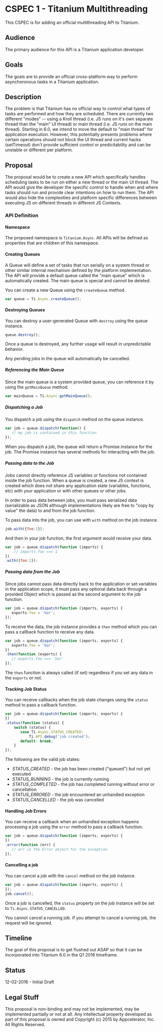 # CSPEC 1 - Titanium Multithreading

This CSPEC is for adding an official multithreading API to Titanium.

## Audience

The primary audience for this API is a Titanium application developer.

## Goals

The goals are to provide an official cross-platform way to perform asynchoronous tasks in a Titanium application.

## Description

The problem is that Titanium has no official way to control what types of tasks are performed and how they are scheduled.  There are currently two different "modes" -- using a Kroll thread (i.e. JS runs on it's own separate thread than the "main" UI thread) or main thread (i.e. JS runs on the main thread).  Starting in 6.0, we intend to move the default to "main thread" for application execution.  However, this potentially presents problems where certain operations should not block the UI thread and current hacks (setTimeout) don't provide sufficient control or predicitability and can be unstable or different per platform.

## Proposal

The proposal would be to create a new API which specifically handles scheduling tasks to be run on either a new thread or the main UI thread.  The API would give the developer the specific control to handle when and where tasks should run and provide clear intentions on how to run them.  The API would also hide the complexities and platform specific differences between executing JS on different threads in different JS Contexts.

### API Definition

#### Namespace

The proposed namespace is `Titanium.Async`.  All APIs will be defined as properties that are children of this namespace.

#### Creating Queues

A Queue will define a set of tasks that run serially on a system thread or other similar internal mechanism defined by the platform implementation.  The API will provide a default queue called the "main queue" which is automatically created.  The main queue is special and cannot be deleted.

You can create a new Queue using the `createQueue` method.

```javascript
var queue = Ti.Async.createQueue();
```

#### Destroying Queues

You can destroy a user-generated Queue with `destroy` using the queue instance.

```javascript
queue.destroy();
```

Once a queue is destroyed, any further usage will result in unpredictable behavior.

Any pending jobs in the queue will automatically be cancelled.

##### Referencing the Main Queue

Since the main queue is a system provided queue, you can reference it by using the `getMainQueue` method.

```javascript
var mainQueue = Ti.Async.getMainQueue();
```

##### Dispatching a Job

You dispatch a job using the `dispatch` method on the queue instance.

```javascript
var job = queue.dispatch(function() {
   // my job is contained in this function
});
```

When you dispatch a job, the queue will return a Promise instance for the job.  The Promise instance has several methods for interacting with the job.

##### Passing data to the Job

Jobs cannot directly reference JS variables or functions not contained inside the job function.  When a queue is created, a new JS context is created which does not share any application state (variables, functions, etc) with your application or with other queues or other jobs.

In order to pass data between jobs, you must pass serialized data (serializable as JSON although implementations likely are free to "copy by value" the data) to and from the job function.

To pass data into the job, you can use with `with` method on the job instance.

```javascript
job.with({foo:1});
```

And then in your job function, the first argument would receive your data.

```javascript
var job = queue.dispatch(function (imports) {
    // imports.foo === 1
})
.with({foo:1});
```

##### Passing data from the Job

Since jobs cannot pass data directly back to the application or set variables in the application scope, it must pass any optional data back through a provided Object which is passed as the second argument to the job function.

```javascript
var job = queue.dispatch(function (imports, exports) {
   exports.foo = 'bar';
});
```

To receive the data, the job instance provides a `then` method which you can pass a callback function to receive any data.

```javascript
var job = queue.dispatch(function (imports, exports) {
   exports.foo = 'bar';
})
.then(function (exports) {
   // exports.foo === 'bar'
});
```

The `then` function is always called (if set) regardless if you set any data in the `exports` or not.

#### Tracking Job Status

You can receive callbacks when the job state changes using the `status` method to pass a callback function.

```javascript
var job = queue.dispatch(function (imports, exports) {
})
.status(function (status) {
    switch (status) {
       case Ti.Async.STATUS_CREATED:
           Ti.API.debug('job created');
       default: break;
    }
});
```

The following are the valid job states:

- *STATUS_CREATED* - the job has been created ("queued") but not yet executed
- *STATUS_RUNNING* - the job is currently running
- *STATUS_COMPLETED* - the job has completed running without error or cancellation
- *STATUS_ERRORED* - the job encountered an unhandled exception
- *STATUS_CANCELLED* - the job was cancelled
 
#### Handling Job Errors

You can receive a callback when an unhandled exception happens processing a job using the `error` method to pass a callback function.

```javascript
var job = queue.dispatch(function (imports, exports) {
})
.error(function (err) {
   // err is the Error object for the exception
});
```

#### Cancelling a job

You can cancel a job with the `cancel` method on the job instance.

```javascript
var job = queue.dispatch(function (imports, exports) {
});
job.cancel();
```

Once a job is cancelled, the `status` property on the job instance will be set to `Ti.Async.STATUS_CANCELLED`.

You cannot cancel a running job. If you attempt to cancel a running job, the request will be ignored.


## Timeline

The goal of this proposal is to get flushed out ASAP so that it can be incorporated into Titanium 6.0 in the Q1 2016 timeframe.

## Status

12-02-2016 - Initial Draft

## Legal Stuff

This proposal is non-binding and may not be implemented, may be implemented partially or not at all. Any intellectual property developed as part of this proposal is owned and Copyright (c) 2015 by Appcelerator, Inc. All Rights Reserved.
